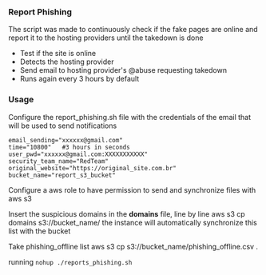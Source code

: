 ### Report Phishing

The script was made to continuously check if the fake pages are online and report it to the hosting providers until the takedown is done


- Test if the site is online
- Detects the hosting provider 
- Send email to hosting provider's @abuse requesting takedown
- Runs again every 3 hours by default


### Usage
Configure the report_phishing.sh file with the credentials of the email that will be used to send notifications

    email_sending="xxxxxx@gmail.com"
    time="10800"   #3 hours in seconds
    user_pwd="xxxxxx@gmail.com:XXXXXXXXXXX"
    security_team_name="RedTeam"
    original_website="https://original_site.com.br"
    bucket_name="report_s3_bucket"

Configure a aws role to have permission to send and synchronize files with aws s3

Insert the suspicious domains in the **domains** file, line by line
aws s3 cp domains s3://bucket_name/ 
the instance will automatically synchronize this list with the bucket

Take phishing_offline list 
aws s3 cp s3://bucket_name/phishing_offline.csv . 

running  `nohup ./reports_phishing.sh`


